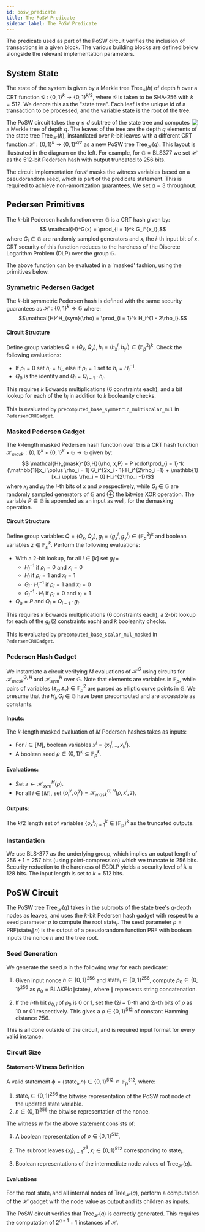 ```yaml
---
id: posw_predicate
title: The PoSW Predicate
sidebar_label: The PoSW Predicate
---
```


The predicate used as part of the PoSW circuit verifies the inclusion of transactions in a given block. The various building blocks are defined below alongside the relevant implementation parameters.

## System State

The state of the system is given by a Merkle tree $\mathsf{Tree}_\mathcal{G}(h)$ of depth $h$ over a CRT function $\mathcal{G}: \{0,1\}^{k} \rightarrow \{0,1\}^{k/2}$, where $\mathcal{G}$ is taken to be SHA-256 with $k = 512$. We denote this as the "state tree". Each leaf is the unique id of a transaction to be processed, and the variable $\mathsf{state}$ is the root of the tree.

<img align="left" src="Binary_tree.png" style="float:right"></img>

The PoSW circuit takes the $q \leq d$ subtree of the state tree and computes a Merkle tree of depth $q$. The leaves of the tree are the depth $q$ elements of the state tree $\mathsf{Tree}_\mathcal{H}(h)$, instantiated over $k$-bit leaves with a different CRT function $\mathcal{H} : \{0,1\}^{k} \rightarrow \{0,1\}^{k/2}$ as a new PoSW tree $\mathsf{Tree}_{\mathcal{H}}(q)$. This layout is illustrated in the diagram on the left. For example, for $\mathbb{G} = \mathsf{BLS377}$ we set $\mathcal{H}$ as the $512$-bit Pedersen hash with output truncated to $256$ bits. 

The circuit implementation for$\mathcal{H}$ masks the witness variables based on a pseudorandom seed, which is part of the predicate statement. This is required to achieve non-amortization guarantees. We set $q = 3$ throughout.

## Pedersen Primitives
The $k$-bit Pedersen hash function over $\mathbb{G}$ is a CRT hash given by: $$ \mathcal{H}^G(x) = \prod_{i = 1}^k G_i^{x_i},$$ where $G_i \in \mathbb{G}$ are randomly sampled generators and $x_i$ the $i$-th input bit of $x$. CRT security of this function reduces to the hardness of the Discrete Logarithm Problem (DLP) over the group $\mathbb{G}.$

The above function can be evaluated in a 'masked' fashion, using the primitives below.

### Symmetric Pedersen Gadget

The $k$-bit symmetric Pedersen hash is defined with the same security guarantees as $\mathcal{H}: \{0,1\}^k \rightarrow \mathbb{G}$ where: $$\mathcal{H}^H_{sym}(\rho) = \prod_{i = 1}^k H_i^{1 - 2\rho_i}.$$ 

#### Circuit Structure

Define group variables $Q = (Q_x, Q_y), h_i = (h^i_x, h^i_y) \in (\mathbb{F}_p^2)^k$. Check the following evaluations:
- If $\rho_i = 0$  set $h_i = H_i$, else if $\rho_i = 1$ set to $h_i = H_i^{-1}$.
- $Q_0$ is the identity and $Q_i = Q_{i-1} \cdot h_i$.

This requires $k$ Edwards multiplications (6 constraints each), and a bit lookup for each of the $h_i$ in addition to $k$ booleanity checks.

This is evaluated by ``precomputed_base_symmetric_multiscalar_mul`` in ``PedersenCRHGadget``.
  

### Masked Pedersen Gadget
The $k$-length masked Pedersen hash function over $\mathbb{G}$ is a CRT hash function $\mathcal{H}_{mask}: \{0,1\}^{k} \times \{0,1\}^k \times \mathbb{G} \rightarrow \mathbb{G}$ given by: $$ \mathcal{H}_{mask}^{G,H}(\rho, x,P) = P \cdot\prod_{i = 1}^k (\mathbb{1}[x_i \oplus \rho_i = 1] G_i^{2x_i - 1} H_i^{2\rho_i -1} + \mathbb{1}[x_i \oplus \rho_i = 0] H_i^{2\rho_i -1})$$ where $x_i$ and $\rho_i$ the $i$-th bits of $x$ and $\rho$ respectively, while $G_i \in \mathbb{G}$ are randomly sampled generators of $\mathbb{G}$ and $\oplus$ the bitwise XOR operation. The variable $P \in \mathbb{G}$ is appended as an input as well, for the demasking operation.

#### Circuit Structure
Define group variables $Q = (Q_x, Q_y), g_i = (g^i_x, g^i_y) \in (\mathbb{F}_p^2)^k$ and boolean variables $z \in \mathbb{F}_p^k$. Perform the following evaluations:
- With a $2$-bit lookup, for all $i \in [k]$ set $g_i :=$
 	- $H_i^{-1}$ if $\rho_i = 0$ and $x_i = 0$
 	 - $H_i$ if $\rho_i = 1$ and $x_i = 1$
 	- $G_i \cdot H_i^{-1}$ if $\rho_i = 1$ and $x_i = 0$
 	- $G_i^{-1} \cdot H_i$ if $\rho_i = 0$ and $x_i = 1$
- $Q_0 = P$ and $Q_i = Q_{i-1} \cdot g_i$.

This requires $k$ Edwards multiplications (6 constraints each), a $2$-bit lookup for each of the $g_i$ (2 constraints each) and $k$ booleanity checks.

This is evaluated by ``precomputed_base_scalar_mul_masked`` in ``PedersenCRHGadget``.

### Pedersen Hash Gadget

We instantiate a circuit verifying $M$ evaluations of $\mathcal{H}^G$ using circuits for $\mathcal{H}^{G,H}_{mask}$ and $\mathcal{H}^H_{sym}$ over $\mathbb{G}$. Note that elements are variables in $\mathbb{F}_p$, while pairs of variables $(z_x,z_y) \in \mathbb{F}_p^2$ are parsed as elliptic curve points in $\mathbb{G}.$ We presume that the $H_i, G_i \in \mathbb{G}$ have been precomputed and are accessible as constants.

#### Inputs:

The $k$-length masked evaluation of $M$ Pedersen hashes takes as inputs:
- For $i \in [ M ]$, boolean variables $x^i = \{x^i_1, .., x^i_k\}$. 
- A boolean seed $\rho \in \{0,1\}^k \subseteq \mathbb{F}^k_p$.
#### Evaluations:
- Set $z \leftarrow \mathcal{H}^H_{sym}(\rho)$.
-  For all $i \in [M]$,  set $(o^x_i, o_i^y) = \mathcal{H}^{G,H}_{mask}(\rho, x^i, z)$.

#### Outputs:
The $k/2$ length set of variables $\{o^i_x\}_{i = 1}^k \in (\mathbb{F_p})^k$ as the truncated outputs.

### Instantiation
We use BLS-377 as the underlying group, which implies an output length of $256+1 = 257$ bits (using point-compression) which we truncate to $256$ bits. Security reduction to the hardness of ECDLP yields a security level of $\lambda \approx 128$ bits. The input length is set to $k = 512$ bits. 

## PoSW Circuit 

The PoSW tree $\mathsf{Tree}_{\mathcal{H}}(q)$ takes in the subroots of the state tree's $q$-depth nodes as leaves, and uses the $k$-bit Pedersen hash gadget with respect to a seed parameter $\rho$ to compute the root $\mathsf{state}_i$. The seed parameter $\rho = \mathsf{PRF}(\mathsf{state}_i \| n)$ is the output of a pseudorandom function $\mathsf{PRF}$ with boolean inputs the nonce $n$ and the tree root.

### Seed Generation
We generate the seed $\rho$ in the following way for each predicate:

1. Given input nonce $n \in \{0,1\}^{256}$ and $\mathsf{state_i} \in \{0,1\}^{256}$, compute $\rho_0 \in \{0,1\}^{256}$ as $\rho_0 = \mathsf{BLAKE}(n \| \mathsf{state_i})$, where $\|$ represents string concatenation.

2. If the $i$-th bit $\rho_{0,i}$ of $\rho_0$ is $0$ or $1$, set the $(2i-1)$-th and $2i$-th bits of $\rho$ as $10$ or $01$ respectively. This gives a $\rho \in \{0,1\}^{512}$ of constant Hamming distance $256$.

This is all done outside of the circuit, and is required input format for every valid instance.

### Circuit Size

#### Statement-Witness Definition
A valid statement $\phi = \langle \mathsf{state}_i, n \rangle \in \{0,1\}^{512} \subset \mathbb{F}_p^{512}$, where: 

1. $\mathsf{state}_i \in \{0,1\}^{256}$ the bitwise representation of the PoSW root node of the updated state variable.
2. $n \in \{0,1\}^{256}$ the bitwise representation of the nonce.

The witness $w$ for the above statement consists of:

1. A boolean representation of $\rho \in \{0,1\}^{512}$.

2. The subroot leaves $\{x_i\}_{i = 1}^{2^q}, x_i \in \{0,1\}^{512}$ corresponding to $\mathsf{state}_i$.

3. Boolean representations of the intermediate node values of $\mathsf{Tree}_{\mathcal{H}}(q)$.

#### Evaluations

For the root $\mathsf{state}_i$ and all internal nodes of $\mathsf{Tree}_{\mathcal{H}}(q)$, perform a computation of the $\mathcal{H}$ gadget with the node value as output and its children as inputs. 

The PoSW circuit verifies that $\mathsf{Tree}_{\mathcal{H}}(q)$ is correctly generated. This requires the computation of $2^{q-1} + 1$ instances of $\mathcal{H}$.

